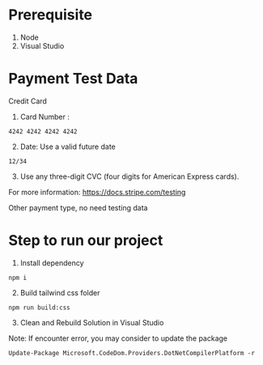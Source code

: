 # Prerequisite
1. Node
2. Visual Studio

# Payment Test Data
Credit Card
1. Card Number :
```
4242 4242 4242 4242
```

2. Date: Use a valid future date
```
12/34
```

3. Use any three-digit CVC (four digits for American Express cards).

For more information: https://docs.stripe.com/testing

Other payment type, no need testing data


# Step to run our project
1. Install dependency
```
npm i
```
2. Build tailwind css folder
```
npm run build:css
```
3. Clean and Rebuild Solution in Visual Studio


Note: If encounter error, you may consider to update the package
```
Update-Package Microsoft.CodeDom.Providers.DotNetCompilerPlatform -r
```
